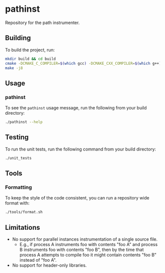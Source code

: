 # pathinst

Repository for the path instrumenter.

## Building

To build the project, run:

```bash
mkdir build && cd build
cmake -DCMAKE_C_COMPILER=$(which gcc) -DCMAKE_CXX_COMPILER=$(which g++) ..
make -j8
```

## Usage

### pathinst

To see the `pathinst` usage message, run the following from your build directory:


```bash
./pathinst --help
```

## Testing

To run the unit tests, run the following command from your build directory:

```bash
./unit_tests
```

## Tools

### Formatting

To keep the style of the code consistent, you can run a repository wide format
with:

```bash
./tools/format.sh
```

## Limitations

- No support for parallel instances instrumentation of a single source file.
  - E.g., if process A instruments foo with contents "foo A" and process B
  instruments foo with contents "foo B", then by the time that process A
  attempts to compile foo it might contain contents "foo B" instead of "foo A".
- No support for header-only libraries.
